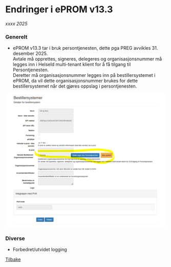 # Endringer i ePROM v13.3
*xxxx 2025*

### Generelt
- ePROM v13.3 tar i bruk persontjenesten, dette pga PREG avvikles 31. desember 2025.  
  Avtale må opprettes, signeres, delegeres og organisasjonsnummer må legges inn i HelseId multi-tenant klient for å få tilgang til Persontjenesten.  
  Deretter må organisasjonsnummer legges inn på bestillersystemet i ePROM, da vil dette organisasjonsnummer brukes for dette bestillersystemet når det gjøres oppslag i persontjenesten.  
<img src="../img/bestillersystem_persontjenesten.png" alt="Bestillersystem i ePROM admin" width="600" />

### Diverse
- Forbedret/utvidet logging


[Tilbake](./Releaselist) 